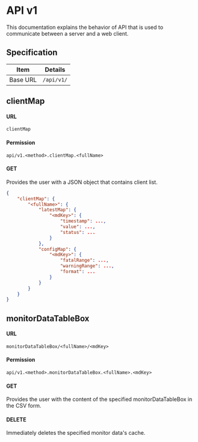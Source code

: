 # API v1

This documentation explains the behavior of API that is used to communicate between a server and a web client.

## Specification

|Item|Details|
|-|-|
|Base URL|`/api/v1/`|

## clientMap

#### URL

`clientMap`

#### Permission

`api/v1.<method>.clientMap.<fullName>`

#### GET

Provides the user with a JSON object that contains client list.

```json
{
    "clientMap": {
        "<fullName>": {
            "latestMap": {
                "<mdKey>": {
                    "timestamp": ...,
                    "value": ...,
                    "status": ...
                }
            },
            "configMap": {
                "<mdKey>": {
                    "fatalRange": ...,
                    "warningRange": ...,
                    "format": ...
                }
            }
        }
    }
}
```

## monitorDataTableBox

#### URL

`monitorDataTableBox/<fullName>/<mdKey>`

#### Permission

`api/v1.<method>.monitorDataTableBox.<fullName>.<mdKey>`

#### GET

Provides the user with the content of the specified monitorDataTableBox in the CSV form.

#### DELETE

Immediately deletes the specified monitor data's cache.